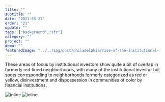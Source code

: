 ```yaml
---
title: "" 
subtitle: ""
date: "2021-08-27"
order: "21"
update: ""
tags: ["background","sfr"]
category: ""
project: ""
demo: ""
featuredImage: "../../img/post/philadelphia/rise-of-the-institutional-investor/inst_holding_redline.png"
---
```


These areas of focus by institutional investors show quite a bit of overlap in formerly red-lined neighborhoods, with many of the institutional investor hot spots corresponding to neighborhoods formerly categorized as red or yellow, disinvestment and dispossession in communities of color by financial institutions.  

![inline]("/../../img/post/philadelphia/rise-of-the-institutional-investor/inst_holding_redline.png")
![inline]("/../../img/post/philadelphia/rise-of-the-institutional-investor/non_inst_holdings_philadelphia_morans_legend.png")
